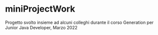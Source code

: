 # miniProjectWork
Progetto svolto insieme ad alcuni colleghi durante il corso Generation per Junior Java Developer, Marzo 2022
